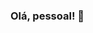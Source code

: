 ### Olá, pessoal! 👋

<!--
**Fenixsinedbr/Fenixsinedbr** is a ✨ _special_ ✨ repository because its `README.md` (this file) appears on your GitHub profile.

Estamos a um pequeno passo da Inteligência Artificial e a outro da Idade das Cavernas.
Here are some ideas to get you started:


- 🔭 Eu atualmente estou estudando engenharia Mecânica/mecatrônica
- 🌱 Estou aprendendo programação front end e trabalhando em uma iniciação cientifica  
- 👯 Posso colaborar com atividades de pesquisas e projetos
- 🤔 tenho algumas especializaçoes em atividades relacionadas a usinagem e mecânica automotiva
- 💬 Ask me about ...
- 📫 dns_br@outlook.com
- 😄 Pronouns: ...
- ⚡ Fun fact: ...

![Anurag's GitHub stats](https://github-readme-stats.vercel.app/api?username=anuraghazra&show_icons=true&theme=transparent)


<svg viewBox="0 0 128 128">
<path fill-rule="evenodd" clip-rule="evenodd" d="M0 64c0 51.617 12.383 64 64 64 51.617 0 64-12.383 64-64 0-51.617-12.383-64-64-64C12.383 0 0 12.383 0 64zm25.808 13.295l20.075-45.621C49.27 23.984 55.788 19.813 64 19.813c8.212 0 14.729 4.17 18.118 11.86l20.074 45.622c.912 2.216 1.694 5.084 1.694 7.56 0 11.34-7.951 19.291-19.292 19.291-3.862 0-6.93-.985-10.035-1.983-3.182-1.022-6.403-2.057-10.559-2.057-4.108 0-7.408 1.044-10.653 2.071-3.138.993-6.225 1.969-9.941 1.969-11.34 0-19.292-7.95-19.292-19.29 0-2.477.783-5.345 1.695-7.561zM64 39.625l-19.813 44.84c5.866-2.738 12.644-4.041 19.813-4.041 6.909 0 13.947 1.303 19.552 4.04L64 39.626z" fill="#5A45FF"></path>
</svg>


-->
